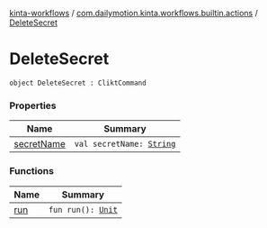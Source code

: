 [kinta-workflows](../../index.md) / [com.dailymotion.kinta.workflows.builtin.actions](../index.md) / [DeleteSecret](./index.md)

# DeleteSecret

`object DeleteSecret : CliktCommand`

### Properties

| Name | Summary |
|---|---|
| [secretName](secret-name.md) | `val secretName: `[`String`](https://kotlinlang.org/api/latest/jvm/stdlib/kotlin/-string/index.html) |

### Functions

| Name | Summary |
|---|---|
| [run](run.md) | `fun run(): `[`Unit`](https://kotlinlang.org/api/latest/jvm/stdlib/kotlin/-unit/index.html) |
